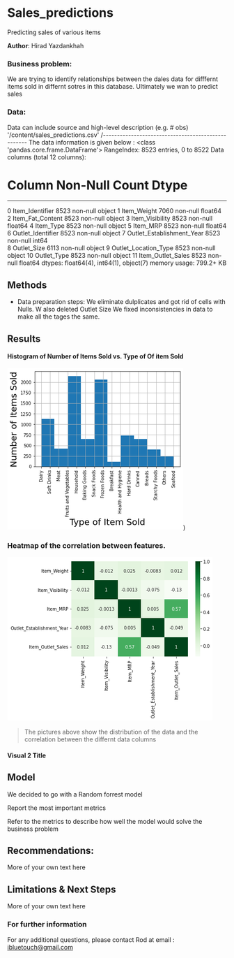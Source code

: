 # Sales_predictions
Predicting sales of various items 

**Author**: 
Hirad Yazdankhah

### Business problem:

We are trying to identify relationships between the dales data for difffernt items sold in differnt sotres in this database.
Ultimately we wan to predict sales

### Data:
Data can include source and high-level description (e.g. # obs)
'/content/sales_predictions.csv'
/---------------------------------------------------
The data information is given below :
<class 'pandas.core.frame.DataFrame'>
RangeIndex: 8523 entries, 0 to 8522
Data columns (total 12 columns):
 #   Column                     Non-Null Count  Dtype  
---  ------                     --------------  -----  
 0   Item_Identifier            8523 non-null   object 
 1   Item_Weight                7060 non-null   float64
 2   Item_Fat_Content           8523 non-null   object 
 3   Item_Visibility            8523 non-null   float64
 4   Item_Type                  8523 non-null   object 
 5   Item_MRP                   8523 non-null   float64
 6   Outlet_Identifier          8523 non-null   object 
 7   Outlet_Establishment_Year  8523 non-null   int64  
 8   Outlet_Size                6113 non-null   object 
 9   Outlet_Location_Type       8523 non-null   object 
 10  Outlet_Type                8523 non-null   object 
 11  Item_Outlet_Sales          8523 non-null   float64
dtypes: float64(4), int64(1), object(7)
memory usage: 799.2+ KB


## Methods
- Data preparation steps:
We eliminate dulplicates and got rid of cells with Nulls.
W also deleted Outlet Size
We fixed inconsistencies in data to make all the tages the same.
## Results

#### Histogram of Number of Items Sold vs. Type of Of item Sold

![Histogram](https://github.com/RodYazdan/sales_predictions/blob/master/Images/Histogram%20of%20Numner%20of%20items%20sold.png))




### Heatmap of the correlation between features.
![Correlations](https://github.com/RodYazdan/sales_predictions/blob/master/Images/Correlations.png)


> The pictures above show the distribution of the data and the correlation between the differnt data columns

#### Visual 2 Title

## Model

We decided to go with a Random forrest model 

Report the most important metrics

Refer to the metrics to describe how well the model would solve the business problem

## Recommendations:

More of your own text here


## Limitations & Next Steps

More of your own text here


### For further information


For any additional questions, please contact Rod at email : ibluetouch@gmail.com
